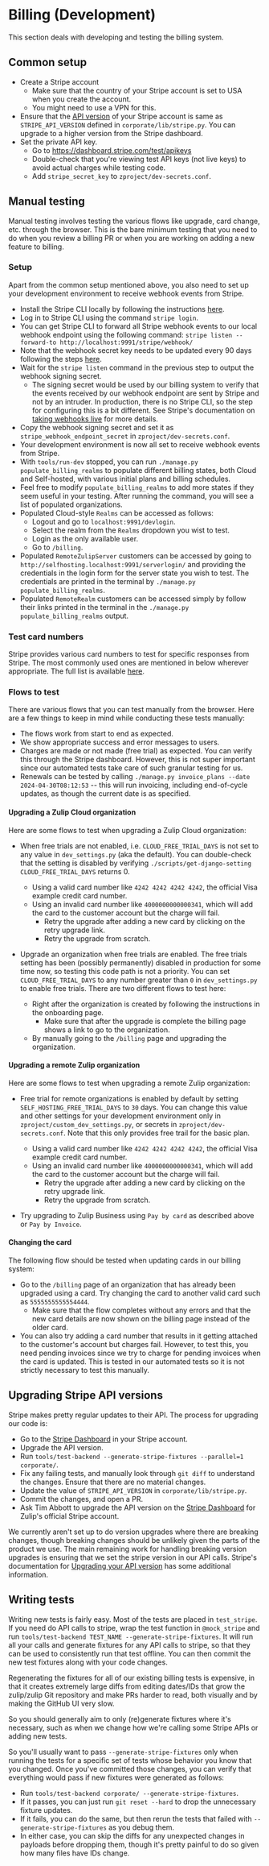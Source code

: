 # Billing (Development)

This section deals with developing and testing the billing system.

## Common setup

- Create a Stripe account
  - Make sure that the country of your Stripe account is set to USA when
    you create the account.
  - You might need to use a VPN for this.
- Ensure that the [API version](https://stripe.com/docs/api/versioning) of
  your Stripe account is same as `STRIPE_API_VERSION` defined in
  `corporate/lib/stripe.py`. You can upgrade to a higher version from
  the Stripe dashboard.
- Set the private API key.
  - Go to <https://dashboard.stripe.com/test/apikeys>
  - Double-check that you're viewing test API keys (not live keys) to avoid
    actual charges while testing code.
  - Add `stripe_secret_key` to `zproject/dev-secrets.conf`.

## Manual testing

Manual testing involves testing the various flows like upgrade, card change,
etc. through the browser. This is the bare minimum testing that you need to
do when you review a billing PR or when you are working on adding a new
feature to billing.

### Setup

Apart from the common setup mentioned above, you also need to set up your
development environment to receive webhook events from Stripe.

- Install the Stripe CLI locally by following the instructions
  [here](https://stripe.com/docs/stripe-cli).
- Log in to Stripe CLI using the command `stripe login`.
- You can get Stripe CLI to forward all Stripe webhook events to our local
  webhook endpoint using the following command:
  `stripe listen --forward-to http://localhost:9991/stripe/webhook/`
- Note that the webhook secret key needs to be updated every 90 days following
  the steps [here](https://stripe.com/docs/stripe-cli#install).
- Wait for the `stripe listen` command in the previous step to output the
  webhook signing secret.
  - The signing secret would be used by our billing system to verify that
    the events received by our webhook endpoint are sent by Stripe and not
    by an intruder. In production, there is no Stripe CLI, so the step for
    configuring this is a bit different. See Stripe's documentation on
    [taking webhooks live](https://stripe.com/docs/webhooks/go-live) for
    more details.
- Copy the webhook signing secret and set it as `stripe_webhook_endpoint_secret`
  in `zproject/dev-secrets.conf`.
- Your development environment is now all set to receive webhook events from
  Stripe.
- With `tools/run-dev` stopped, you can run `./manage.py
populate_billing_realms` to populate different billing states, both
  Cloud and Self-hosted, with various initial plans and billing schedules.
- Feel free to modify `populate_billing_realms` to add more states if they
  seem useful in your testing. After running the command, you will see a list of
  populated organizations.
- Populated Cloud-style `Realms` can be accessed as follows:
  - Logout and go to `localhost:9991/devlogin`.
  - Select the realm from the `Realms` dropdown you wist to test.
  - Login as the only available user.
  - Go to `/billing`.
- Populated `RemoteZulipServer` customers can be accessed by going to
  `http://selfhosting.localhost:9991/serverlogin/` and providing the
  credentials in the login form for the server state you wish to
  test. The credentials are printed in the terminal by `./manage.py
populate_billing_realms`.
- Populated `RemoteRealm` customers can be accessed simply by follow
  their links printed in the terminal in the `./manage.py
populate_billing_realms` output.

### Test card numbers

Stripe provides various card numbers to test for specific responses from Stripe.
The most commonly used ones are mentioned in below wherever appropriate. The full
list is available [here](https://stripe.com/docs/testing#cards).

### Flows to test

There are various flows that you can test manually from the browser. Here are
a few things to keep in mind while conducting these tests manually:

- The flows work from start to end as expected.
- We show appropriate success and error messages to users.
- Charges are made or not made (free trial) as expected. You can verify this
  through the Stripe dashboard. However, this is not super important since
  our automated tests take care of such granular testing for us.
- Renewals can be tested by calling `./manage.py invoice_plans --date
2024-04-30T08:12:53` -- this will run invoicing, including
  end-of-cycle updates, as though the current date is as specified.

#### Upgrading a Zulip Cloud organization

Here are some flows to test when upgrading a Zulip Cloud organization:

- When free trials are not enabled, i.e. `CLOUD_FREE_TRIAL_DAYS` is not set
  to any value in `dev_settings.py` (aka the default). You can
  double-check that the setting is disabled by verifying
  `./scripts/get-django-setting CLOUD_FREE_TRIAL_DAYS` returns 0.

  - Using a valid card number like `4242 4242 4242 4242`, the
    official Visa example credit card number.
  - Using an invalid card number like `4000000000000341`, which will add the card
    to the customer account but the charge will fail.
    - Retry the upgrade after adding a new card by clicking on the retry upgrade
      link.
    - Retry the upgrade from scratch.

- Upgrade an organization when free trials are enabled. The free
  trials setting has been (possibly permanently) disabled in
  production for some time now, so testing this code path is not a
  priority. You can set `CLOUD_FREE_TRIAL_DAYS` to any number greater than
  `0` in `dev_settings.py` to enable free trials. There are two
  different flows to test here:
  - Right after the organization is created by following the instructions in the
    onboarding page.
    - Make sure that after the upgrade is complete the billing page shows a link to
      go to the organization.
  - By manually going to the `/billing` page and upgrading the organization.

#### Upgrading a remote Zulip organization

Here are some flows to test when upgrading a remote Zulip organization:

- Free trial for remote organizations is enabled by default by setting
  `SELF_HOSTING_FREE_TRIAL_DAYS` to `30` days. You can change this
  value and other settings for your development environment only in
  `zproject/custom_dev_settings.py`, or secrets in
  `zproject/dev-secrets.conf`. Note that this only provides free trail
  for the basic plan.

  - Using a valid card number like `4242 4242 4242 4242`, the
    official Visa example credit card number.
  - Using an invalid card number like `4000000000000341`, which will add the card
    to the customer account but the charge will fail.
    - Retry the upgrade after adding a new card by clicking on the retry upgrade
      link.
    - Retry the upgrade from scratch.

- Try upgrading to Zulip Business using `Pay by card` as described above or
  `Pay by Invoice`.

#### Changing the card

The following flow should be tested when updating cards in our billing system:

- Go to the `/billing` page of an organization that has already been upgraded
  using a card. Try changing the card to another valid card such as
  `5555555555554444`.
  - Make sure that the flow completes without any errors and that the new card
    details are now shown on the billing page instead of the older card.
- You can also try adding a card number that results in it getting attached to
  the customer's account but charges fail. However, to test this, you need pending
  invoices since we try to charge for pending invoices when the card is updated.
  This is tested in our automated tests so it is not strictly necessary to test this
  manually.

## Upgrading Stripe API versions

Stripe makes pretty regular updates to their API. The process for upgrading
our code is:

- Go to the [Stripe Dashboard](https://dashboard.stripe.com/developers) in
  your Stripe account.
- Upgrade the API version.
- Run `tools/test-backend --generate-stripe-fixtures --parallel=1 corporate/`.
- Fix any failing tests, and manually look through `git diff` to understand
  the changes. Ensure that there are no material changes.
- Update the value of `STRIPE_API_VERSION` in `corporate/lib/stripe.py`.
- Commit the changes, and open a PR.
- Ask Tim Abbott to upgrade the API version on the
  [Stripe Dashboard](https://dashboard.stripe.com/developers) for Zulip's official
  Stripe account.

We currently aren't set up to do version upgrades where there are breaking
changes, though breaking changes should be unlikely given the parts of the
product we use. The main remaining work for handling breaking version upgrades
is ensuring that we set the stripe version in our API calls.
Stripe's documentation for
[Upgrading your API version](https://stripe.com/docs/upgrades#how-can-i-upgrade-my-api)
has some additional information.

## Writing tests

Writing new tests is fairly easy. Most of the tests are placed in
`test_stripe`. If you need do API calls to stripe, wrap the test
function in `@mock_stripe` and run `tools/test-backend TEST_NAME
--generate-stripe-fixtures`. It will run all your calls and generate
fixtures for any API calls to stripe, so that they can be used to
consistently run that test offline. You can then commit the new test
fixtures along with your code changes.

Regenerating the fixtures for all of our existing billing tests is
expensive, in that it creates extremely large diffs from editing
dates/IDs that grow the zulip/zulip Git repository and make PRs harder
to read, both visually and by making the GitHub UI very slow.

So you should generally aim to only (re)generate fixtures where it's
necessary, such as when we change how we're calling some Stripe APIs
or adding new tests.

So you'll usually want to pass `--generate-stripe-fixtures` only when
running the tests for a specific set of tests whose behavior you know
that you changed. Once you've committed those changes, you can verify
that everything would pass if new fixtures were generated as follows:

- Run `tools/test-backend corporate/ --generate-stripe-fixtures`.
- If it passes, you can just run `git reset --hard` to drop the
  unnecessary fixture updates.
- If it fails, you can do the same, but then rerun the tests that
  failed with `--generate-stripe-fixtures` as you debug them.
- In either case, you can skip the diffs for any unexpected changes in
  payloads before dropping them, though it's pretty painful to do so
  given how many files have IDs change.
